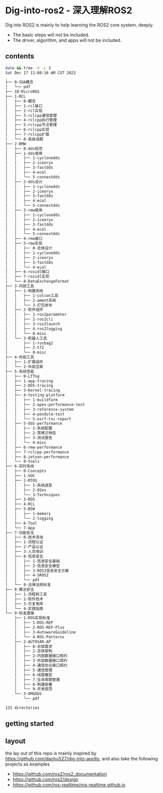 # Dig-into-ros2 - 深入理解ROS2

Dig into ROS2 is mainly to help learning the ROS2 core system, deeply.

- The basic steps will not be included.
- The driver, algorithm, and apps will not be included.

## contents

```sh
date && tree -d -L 3
Sat Dec 17 11:08:16 AM CST 2022
.
├── 0-SOA概念
│   └── pdf
├── 10-MicroROS
├── 1-RCL
│   ├── 0-概念
│   ├── 1-rcl接口
│   ├── 2-rcl实现
│   ├── 3-rclcpp通信管理
│   ├── 4-rclcpp执行管理
│   ├── 5-rclcpp节点管理
│   ├── 6-rclcpp实现
│   ├── 7-rclcpp扩展
│   └── 8-高级话题
├── 2-RMW
│   ├── 0-dds规范
│   ├── 1-dds使用
│   │   ├── 1-cyclonedds
│   │   ├── 2-iceoryx
│   │   ├── 3-fastdds
│   │   ├── 4-ecal
│   │   └── 5-connextdds
│   ├── 2-dds设计
│   │   ├── 1-cyclonedds
│   │   ├── 2-iceoryx
│   │   ├── 3-fastdds
│   │   ├── 4-ecal
│   │   └── 5-connextdds
│   ├── 3-rmw使用
│   │   ├── 1-cyclonedds
│   │   ├── 2-iceoryx
│   │   ├── 3-fastdds
│   │   ├── 4-ecal
│   │   └── 5-connextdds
│   ├── 4-rmw接口
│   ├── 5-rmw实现
│   │   ├── 0-总体设计
│   │   ├── 1-cyclonedds
│   │   ├── 2-iceoryx
│   │   ├── 3-fastdds
│   │   └── 4-ecal
│   ├── 6-rosidl接口
│   ├── 7-rosidl实现
│   └── 8-DataExchangeFormat
├── 3-内部工具
│   ├── 1-构建系统
│   │   ├── 1-colcon工具
│   │   ├── 2-ament系统
│   │   └── 3-打包发布
│   ├── 2-软件组件
│   │   ├── 1-ros2parameter
│   │   ├── 2-ros2cli
│   │   ├── 3-ros2launch
│   │   ├── 4-ros2logging
│   │   └── 8-misc
│   └── 3-机器人工具
│       ├── 1-rosbag2
│       ├── 2-tf2
│       └── 8-misc
├── 4-外部工具
│   ├── 1-扩展组件
│   └── 2-外部互联
├── 5-系统性能
│   ├── 0-LTTng
│   ├── 1-app-tracing
│   ├── 2-DDS-tracing
│   ├── 3-Kernel-tracing
│   ├── 4-testing-platform
│   │   ├── 1-buildfarm
│   │   ├── 2-apex-performance-test
│   │   ├── 3-reference-system
│   │   ├── 4-pendulm-test
│   │   └── 5-osrf-tsc-report
│   ├── 5-dds-performance
│   │   ├── 1-系统配置
│   │   ├── 2-零拷贝特性
│   │   ├── 3-测试报告
│   │   └── 4-misc
│   ├── 6-rmw-performance
│   ├── 7-rclcpp-performance
│   ├── 8-jetson-performance
│   └── 9-tools
├── 6-实时系统
│   ├── 0-Concepts
│   ├── 1-SOC
│   ├── 2-RTOS
│   │   ├── 1-系统选型
│   │   ├── 2-OSes
│   │   └── 3-Techniques
│   ├── 3-DDS
│   ├── 4-RCL
│   ├── 5-BSW
│   │   ├── 1-memory
│   │   └── 2-logging
│   ├── 6-Tool
│   └── 7-App
├── 7-功能安全
│   ├── 0-技术咨询
│   ├── 1-流程认证
│   ├── 2-产品认证
│   ├── 3-人员培训
│   ├── 8-信息安全
│   │   ├── 1-信息安全基础
│   │   ├── 2-信息安全模型
│   │   ├── 3-ROS2信息安全方案
│   │   ├── 4-SROS2
│   │   └── pdf
│   └── 9-法律法规标准
├── 8-算法安全
│   ├── 1-流程和工具
│   ├── 2-软件技术
│   ├── 3-可复用库
│   └── 4-实践指南
└── 9-标准遵循
    ├── 1-ROS实现标准
    │   ├── 1-ROS-REP
    │   ├── 2-ROS-REP-Plus
    │   ├── 3-AutowareGuideline
    │   └── 4-ROS-Patterns
    ├── 2-AUTOSAR-AP
    │   ├── 0-总体需求
    │   ├── 1-总体架构
    │   ├── 2-内部数据接口规约
    │   ├── 3-外部数据接口规约
    │   ├── 4-通信协议接口规约
    │   ├── 5-通信管理
    │   ├── 6-线程模型
    │   ├── 7-生命周期管理
    │   ├── 8-构建部署
    │   └── 9-开发规范
    └── 3-OMGDDS
        └── pdf

131 directories

```

## getting started

## layout

the lay out of this repo is mainly inspired by <https://github.com/daohu527/dig-into-apollo>, and also take the following projects as examples

- <https://github.com/ros2/ros2_documentation>
- <https://github.com/ros2/design>
- <https://github.com/ros-realtime/ros-realtime.github.io>
